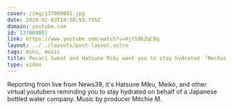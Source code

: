 ```yaml
---
cover: /img/137009001.jpg
date: 2020-02-03T14:50:53.755Z
domain: youtube.com
id: 137009001
link: https://www.youtube.com/watch?v=Hjt59bZqC0g
layout: ../../layouts/post-layout.astro
tags: miku, music
title: Pocari Sweat and Hatsune Miku want you to stay hydrated 「Nechusho No!No! feat. 初音ミク＆MEIKO」
type: video
---
```


Reporting from live from News39, it's Hatsune Miku, Meiko, and other virtual youtubers reminding you to stay hydrated on behalf of a Japanese bottled water company. Music by producer Mitchie M.
